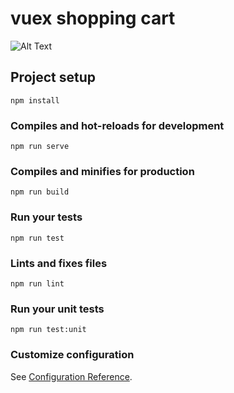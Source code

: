 # vuex shopping cart


![Alt Text](https://p192.p3.n0.cdn.getcloudapp.com/items/geurjGdz/Screen+Recording+2019-11-28+at+10.18.01.46+PM.gif?v=e5f9a3b537489bca42010264c3c89ea3)




## Project setup
```
npm install
```

### Compiles and hot-reloads for development
```
npm run serve
```

### Compiles and minifies for production
```
npm run build
```

### Run your tests
```
npm run test
```

### Lints and fixes files
```
npm run lint
```

### Run your unit tests
```
npm run test:unit
```

### Customize configuration
See [Configuration Reference](https://cli.vuejs.org/config/).
